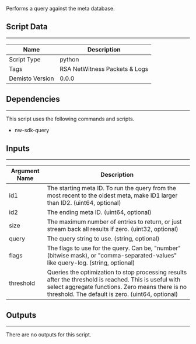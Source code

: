 Performs a query against the meta database.

## Script Data
---

| **Name** | **Description** |
| --- | --- |
| Script Type | python |
| Tags | RSA NetWitness Packets & Logs |
| Demisto Version | 0.0.0 |

## Dependencies
---
This script uses the following commands and scripts.
* nw-sdk-query

## Inputs
---

| **Argument Name** | **Description** |
| --- | --- |
| id1 | The starting meta ID. To run the query from the most recent to the oldest meta, make ID1 larger than ID2. (uint64, optional) |
| id2 | The ending meta ID. (uint64, optional) |
| size | The maximum number of entries to return, or just stream back all results if zero. (uint32, optional) |
| query | The query string to use. (string, optional)  |
| flags | The flags to use for the query.  Can be, "number" (bitwise mask), or "comma-separated-values" like query-log. (string, optional) |
| threshold | Queries the optimization to stop processing results after the threshold is reached. This is useful with select aggregate functions. Zero means there is no threshold. The default is zero. (uint64, optional) |

## Outputs
---
There are no outputs for this script.
